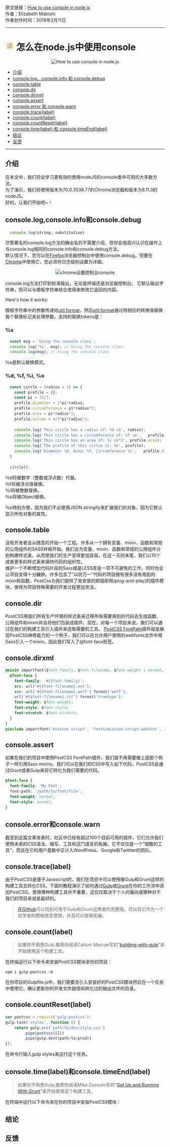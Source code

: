 原文链接：[How to use console in node.js](https://scotch.io/tutorials/how-to-use-console-in-nodejs "怎么在node.js中使用console") <br/>
作者：Elizabeth Mabishi <br/>
作者创作时间：2019年2月11日

------------------------------------------------------------------------------------------------

# <img src="https://github.com/jimwong666/FEstart/blob/master/translatedArticles/images/publicFile/icon_teranlation.png" alt="译文"> 怎么在node.js中使用console

<p align="center">
<img src="https://scotch-res.cloudinary.com/image/upload/w_1000,q_auto:good,f_auto/v1543945343/wvbr6pwmie37drrlr1xv.png" alt="How to use console in node.js">
</p>

 * [介绍](#介绍)
 * [console.log，console.info 和 console.debug](#consolelogconsoleinfo和consoledebug)
 * [console.table](#consoletable)
 * [console.dir](#consoledir)
 * [console.dirxml](#consoledirxml)
 * [console.assert](#consoleassert)
 * [console.error 和 console.warn](#consoleerror和consolewarn)
 * [console.trace(label)](#consoletracelabel)
 * [console.count(label)](#consolecountlabel)
 * [console.countReset(label)](#consolecountResetlabel)
 * [console.time(label) 和 console.timeEnd(label)](#consoletimelabel和consoletimeEndlabel)
 * [结论](#结论)
 * [反馈](#反馈)

------------------------------------------------------------------------------------------------


## 介绍

在本文中，我们将会学习更有效的使用nodeJS的console类中可用的大多数方法。<br/>
为了演示，我们将使用版本为70.0.3538.77的Chrome浏览器和版本为8.11.3的nodeJS。<br/>
好的，让我们开始吧~！<br/>


## console.log,console.info和console.debug

```js
  console.log(string, substitution)
```

尽管著名的console.log方法的确出名的不需要介绍，但你会很高兴认识在操作上与console.log相同的console.info和console.debug方法。<br/>
默认情况下，您可以在[Firefox](https://www.mozilla.org/en-US/firefox/?v=a "Firefox")浏览器控制台中使用console.debug，但要在[Chrome](https://www.google.com/chrome/ "Chrome")中使用它，您必须将日志级别设置为详细。<br/>

<p align="center">
<img src="https://scotch-res.cloudinary.com/image/upload/dpr_1,w_800,q_auto:good,f_auto/v1541946130/ria8tkpfa6xookpoqais.png" alt="chrome设置控制台console">
</p>

console.log方法打印到标准输出，无论是终端还是浏览器控制台。
它默认输出字符串，但可以与模板字符串结合使用来修改它返回的内容。<br/>

Here's how it works:<br/>

模板字符串中的参数传递给[util.format](https://nodejs.org/api/util.html#util_util_format_format_args "util.format")，然后[util.format](https://nodejs.org/api/util.html#util_util_format_format_args "util.format")通过用相应的转换值替换每个替换标记来处理参数。支持的替换tokens是：<br/>

### %s

```js
  const msg = `Using the console class`;
  console.log('%s', msg); // Using the console class
  console.log(msg); // Using the console class
```

％s是默认替换模式。

### %d, %f, %i, %o

```js
  const circle = (radius = 1) => {
    const profile = {};
    const pi = 22/7;
    profile.diameter = 2*pi*radius;
    profile.circumference = pi*radius*2;
    profile.area = pi*radius^2;
    profile.volume = 4/3*pi*radius^3;
  
    console.log('This circle has a radius of: %d cm', radius);
    console.log('This circle has a circumference of: %f cm',   profile.diameter);
    console.log('This circle has an area of: %i cm^2', profile.area);
    console.log('The profile of this cirlce is: %o', profile);
    console.log('Diameter %d, Area: %f, Circumference %i',   profile.diameter, profile.area, profile.circumference)
  }

  circle();
```

％d将被数字（整数或浮点数）代替。<br/>
％f将被浮点值替换。<br/>
％i将被整数替换。<br/>
％o将被Object替换。<br/>

％o特别方便，因为我们不必使用JSON.stringify来扩展我们的对象，因为它默认显示所有对象的属性。<br/>





## console.table
没有开发者会从随意的开始一个工程。许多从一个拥有变量、mixin、函数和常规的公用组件的SASS样板开始。我们会为变量、mixin、函数和常规的公用组件分别构建样式表，从而使我们的生产变得更加容易。在这一天的末尾，我们以10个或者更多的样式表来保持代码的组织性。 <br/>
维护一个不断增加代码片段的Sass或是LESS库是一项不可避免的工作，同时也会让项目变得十分臃肿。许多包含了”以防万一”代码的项目拥有很多没有用到的mixin和函数。PostCss为我们提供了易安装的即插即用(plug-and-play)的插件模块，使得为项目特殊需要的开发过程更加灵活。 <br/>

## console.dir
PostCSS用我们所有生产环境的样式表来迁移所有需要用到的代码去生成函数、公用组件和mixin并且将他们包装成插件。现在，对每一个项目来说，我们可以通过在我们的构建工具引入插件来选取需要的工具。
[PostCSS FontPath](https://github.com/seaneking/postcss-fontpath "PostCSS FontPath")插件就是展现PostCSS神奇能力的一个例子。我们可以在允许用户使用的webfonts文件中用Sass引入一个mixin。因此我们写入了@font-face标签。


## console.dirxml
```css
@mixin importfont($font-family, $font-filename, $font-weight : normal, $font-style :normal, $font-stretch : normal) {
  @font-face {
    font-family: '#{$font-family}';
    src: url('#{$font-filename}.eot');
    src: url('#{$font-filename}.woff') format('woff'),
    url('#{$font-filename}.ttf') format('truetype');
    font-weight: $font-weight;
    font-style: $font-style;
    font-stretch: $font-stretch;
  }
}
@include importfont('mission script', 'fonts/mission-script-webfont', 300);
```
## console.assert
如果在我们的项目中使用PostCSS FontPath插件，我们就不再需要像上面那个例子一样引用Sass mixins。我们可以在我们的CSS中写入如下代码，PostCSS会通过Grunt或者Gulp来将它转化为我们需要的代码。

```css
@font-face {
  font-family: 'My Font';
  font-path: '/path/to/font/file';
  font-weight: normal;
  font-style: normal;
}
```
## console.error和console.warn
截至到这篇文章发表时，社区中已经有超过100个目前可用的插件，它们允许我们使用未来的CSS语法、缩写、工具和这门语言的拓展。它不仅仅是一个“很酷的工具”，而且在它的用户基数中正计入WordPress、Google和Twittter的团队。

## console.trace(label)
由于PostCSS是基于Javascript的，我们在项目中可以使用像Gulp和Grunt这样的构建工具去转化CSS。下面的教程演示了如何通过[Gulp](https://gulpjs.com/ "Gulp")或[Grunt](https://gruntjs.com/ "Grunt")在你的工作流中添加PostCSS。使用哪种构建工具并不重要，这仅仅取决于个人的偏向或哪种对于我们的项目来说是最好的。

> [在Github](https://github.com/drewminns/postCSS-starter "Gulp和Grunt完整版")可以找到可用于Gulp和Grunt这两者的完整版。可以将它作为一个初学者的模板随意使用，并且可以按需拓展。

## console.count(label)
> 如果你不熟悉Gulp,推荐你阅读Callum Macrae写的”[building-with-gulp](https://www.smashingmagazine.com/2014/06/building-with-gulp/ "building-with-gulp")”来开始使用这个构建工具。

在终端运行以下命令来安装PostCSS模块至你的项目：

```
npm i gulp-postcss -D
```

在你项目的Gulpfile.js中，我们需要去引入安装好的PostCSS模块然后在一个任务中使用它。确认更新你的开发文件路径和转化过的输出文件的目录。

## console.countReset(label)
```js
var postcss = require('gulp-postcss');
gulp.task('styles', function () {
    return gulp.src('path/to/dev/style.css')
        .pipe(postcss([]))
        .pipe(gulp.dest(path/to/prod))
});
```

在命令行输入gulp styles来运行这个任务。

## console.time(label)和console.timeEnd(label)
> 如果你不熟悉Gulp,推荐你阅读Mike Cunsolo写的”[Get Up and Running With Grunt](https://www.smashingmagazine.com/2013/10/get-up-running-grunt/ "Get Up and Running With Grunt")”来开始使用这个构建工具。

在终端中运行以下命令来在你的项目中安装PostCSS模块：

## 结论

## 反馈

